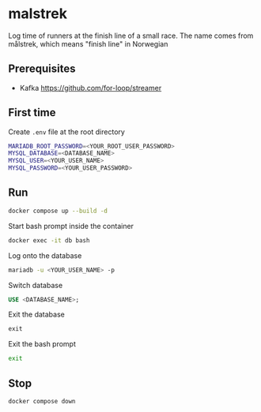 # malstrek

Log time of runners at the finish line of a small race. The name comes from målstrek, which means "finish line" in Norwegian

## Prerequisites

* Kafka https://github.com/for-loop/streamer

## First time

Create `.env` file at the root directory

```bash
MARIADB_ROOT_PASSWORD=<YOUR_ROOT_USER_PASSWORD>
MYSQL_DATABASE=<DATABASE_NAME>
MYSQL_USER=<YOUR_USER_NAME>
MYSQL_PASSWORD=<YOUR_USER_PASSWORD>
```

## Run

```bash
docker compose up --build -d
```

Start bash prompt inside the container

```bash
docker exec -it db bash
```

Log onto the database

```bash
mariadb -u <YOUR_USER_NAME> -p
```

Switch database

```sql
USE <DATABASE_NAME>;
```

Exit the database

```sql
exit
```

Exit the bash prompt

```bash
exit
```

## Stop

```bash
docker compose down
```